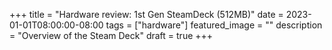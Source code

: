 +++
title =  "Hardware review: 1st Gen SteamDeck (512MB)"
date = 2023-01-01T08:00:00-08:00
tags = ["hardware"]
featured_image = ""
description = "Overview of the Steam Deck"
draft = true
+++
